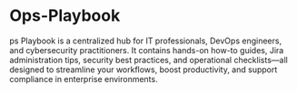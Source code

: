 # Ops-Playbook
ps Playbook is a centralized hub for IT professionals, DevOps engineers, and cybersecurity practitioners. It contains hands-on how-to guides, Jira administration tips, security best practices, and operational checklists—all designed to streamline your workflows, boost productivity, and support compliance in enterprise environments.
